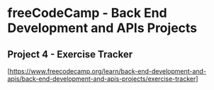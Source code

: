 # freeCodeCamp - Back End Development and APIs Projects

## Project 4 - Exercise Tracker

[https://www.freecodecamp.org/learn/back-end-development-and-apis/back-end-development-and-apis-projects/exercise-tracker]
